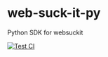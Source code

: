 # web-suck-it-py
Python SDK for websuckit

[![Test CI](https://github.com/WebSuckIt/web-suck-it-py/actions/workflows/test.yml/badge.svg)](https://github.com/WebSuckIt/web-suck-it-py/actions/workflows/test.yml)
